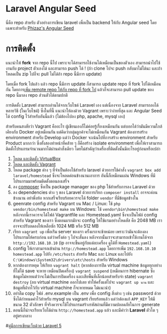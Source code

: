 # Laravel Angular Seed
นี่คือ repo สำหรับ ตัวอย่างการเขียน laravel เพื่อเป็น backend ให้กับ Angular seed โดยเฉพาะสำหรับ [Phizaz's Angular Seed](https://github.com/phizaz/angular-seed)

# การติดตั้ง
แนะนำให้ **fork** จาก repo นี้ไป เพราะจะได้สามารถใช้งานได้เหมือนเป็นของตัวเอง สามารถนำไปใช้งานกับ project ตัวเองได้ และสามารถ push ได้ ! (ถ้า clone ไปจะ push กลับมาไม่ได้นะ และถ้าโหลดเป็น zip ไปก็จะ pull ไม่ได้ถ้า repo นี้มีการ update)

โดยเมื่อ fork ไปแล้ว แล้ว repo นี้มีการ update ก็สามารถ update repo ที่ fork ไปได้เหมือนกัน โดยการ[เพิ่ม remote repo ให้กับ repo ที่ fork ไป](http://stackoverflow.com/questions/3903817/pull-new-updates-from-original-github-repository-into-forked-github-repository) แล้วก็จะสามารถ pull update ของ repo นี้มาลง repo ส่วนตัวได้ตามปกติ

การติดตั้ง Laravel สามารถอ่านได้จากเว็บไซต์ Laravel เอง แต่เนื่องจาก Laravel สามารถลงได้หลายวิธี (ในเว็บไซต์) ซึ่งในที่นี้ แนะนำให้ลงด้วย Vagrant เพราะว่าง่ายที่สุด และ Angular Seed ได้ config ไว้สำหรับอันนี้แล้ว (ไม่ต้องไปลง php, apache, mysql เอง)

สำหรับคนสงสัยว่า Vagrant คืออะไร ผู้เขียนเองก็ไม่ค่อยรู้เรื่องเหมือนกัน แต่บอกได้ว่ามันมีความใกล้เคึยงกับ Docker อยู่เหมือนกัน แต่คิดว่ากลุ่มลูกค้าจะไม่เหมือนกัน Vagrant ต้องการสร้าง environment สำหรับ Develop แต่ว่า Docker จะเน้นไปที่การสร้าง environment สำหรับ  Product มากกว่า ซึ่งทั้งสองทำหน้าที่คล้่าย ๆ ก็คือสร้าง isolate environment เพื่อให้เราสามารถติดตั้งโปรแกรมจำนวนมากได้ผ่านคำสั่งเดียว โดยไม่สำคัญว่าเครื่องที่ติดตั้งนั้นมีอะไรอยู่ก่อนหรือเปล่า

1. [โหลด และติดตั้ง VirtualBox](https://www.virtualbox.org/wiki/Downloads)
2. [โหลด และติดตั้ง Vagrant ](https://www.vagrantup.com/downloads.html)
3. โหลด package ต่าง ๆ ที่จำเป็นต้องใช้สำหรับ laravel ด้วยการใช้คำสั่ง `vagrant box add laravel/homestead` ซึ่งจะโหลดค่อนข้างนานเอาการ อันนี้ก็เหมือนแผ่น Windows ที่มีโปรแกรมมาพร้อมติดตั้งตอนลงเสร็จ
4. ลง [composer](https://getcomposer.org/) ซึ่งเป็น package manager ของ php ใช้สำหรับการลง Laravel ด้วย
4. ลง dependencies ต่าง ๆ ของ Laravel ด้วยการเรียก `composer install` อาจจะค่อนข้างนาน อย่าพึ่งท้อ หากเสร็จเรียบร้อยควรจะได้ folder `vendor` ที่มีข้อมูลข้างใน
5. geenrate config สำหรับ Vagrant บน Mac / Linux: ใช้ `php vendor/bin/homestead make` บน Windows: ใช้  `vendor\bin\homestead make` หลังจากนี้เราควรจะได้ไฟล์​ Vagrantfile และ Homestead.yaml ซึ่งจะเป็นไฟล์ config สำหรับ Vagrant ของเรา ซึ่งตอนแรกมักจะ config ให้ใช้แรมอย่างโหดสัส คือ 2048 MB เราอาจจะปรับลดลงให้เหลือซัก 1024 MB หรือ 512 MB
6. เรียก `vagrant up` เพื่อเร่ิม server ของเรา ครั้งแรกจะช้าหน่อย เพราะว่ามันจะต้องลงโปรแกรมให้ครบก่อน แต่ว่าครั้งต่อ ๆ ไปจะสั้นลง หลังจากนั้นเราจะสามารถเข้าใช้งานได้จาก `http://192.168.10.10` (ip อาจจะขึ้นอยู่กับแต่ละเครื่อง ดูได้ที่ `Homestead.yaml`)
7. config ให้เราสามารถเข้าผ่าน `http://homestead.app` โดยการเพิ่ม `192.168.10.10 homestead.app` ไปยัง `/etc/hosts` สำหรับ Mac และ Linux และไปยัง `C:\Windows\System32\drivers\etc\hosts` สำหรับ Windows
8. หากต้องการหยุด ให้เรียก `vagrant halt` (หากต้องการปิด virtual machine ข้อมูลทุกอย่างที่ไม่ได้ save จะหาย เหมือนปิดเครื่อง) `vagrant suspend` (เหมือนการ hibernate ซึ่งข้อมูลไม่หายแต่่ว่าจะไม่เป็นการปิดเครื่อง และเสียพื้นที่เล็กน้อยสำหรับจำ state) `vagrant destroy` (ลบ virtual machine ออกไปเลย ทำให้ครั้งแต่ไปจะ `vagrant up นาน` และข้อมูลที่ฝากไว้กับ virtual machine ก็จะหายหมด ไม่แนะนำ)
9. อย่าลืม copy ไฟล์ .env.example เป็น .env เพื่อ config สิ่งต่าง ๆ เช่น password ด้วย ซึ่งได้กำหนดค่าไว้สำหรับ mysql บน vagrant เรียบร้อยแล้ว แต่ว่าต้องแก้ `APP_KEY` ให้มีขนาด 32 ตัวอักษร ที่จริงควรจะใช้โปรแกรมสร้างรหัสผ่านที่มีความปลอดภัยในการ generate
10. ตอนนี้ก็น่าจะเรียกเว็บได้ผ่าน `http://homestead.app` แล้ว และมีคำว่า **Laravel** ตัวโต ๆ อยู่ตรงกลาง

#[คู่มือการเขียนเว็บด้วย Laravel 5](http://laravel.com/docs)
